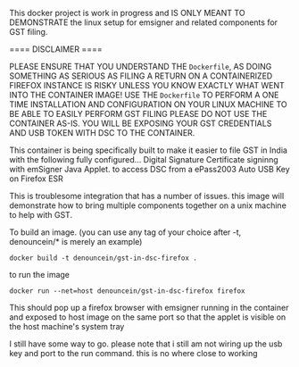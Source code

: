 This docker project is work in progress and IS ONLY MEANT TO DEMONSTRATE the linux setup for emsigner and related components for GST filing.

==== DISCLAIMER ====

PLEASE ENSURE THAT YOU UNDERSTAND THE `Dockerfile`, AS DOING SOMETHING AS SERIOUS AS FILING A RETURN ON A CONTAINERIZED FIREFOX INSTANCE IS RISKY UNLESS YOU KNOW EXACTLY WHAT WENT INTO THE CONTAINER IMAGE!
USE THE `Dockerfile` TO PERFORM A ONE TIME INSTALLATION AND CONFIGURATION ON YOUR LINUX MACHINE TO BE ABLE TO EASILY PERFORM GST FILING
PLEASE DO NOT USE THE CONTAINER AS-IS.  YOU WILL BE EXPOSING YOUR GST CREDENTIALS AND USB TOKEN WITH DSC TO THE CONTAINER.

This container is being specifically built to make it easier to file GST in India with the following fully configured...
 Digital Signature Certificate signinng with emSigner Java Applet.
 to access DSC from a ePass2003 Auto USB Key
 on Firefox ESR

This is troublesome integration that has a number of issues.  this image will demonstrate how to bring multiple components together on a unix machine to help with GST.   

To build an image. (you can use any tag of your choice after -t, denouncein/* is merely an example) 

`docker build -t denouncein/gst-in-dsc-firefox .`

to run the image

`docker run --net=host denouncein/gst-in-dsc-firefox firefox`

This should pop up a firefox browser with emsigner running in the container and exposed to host image on the same port so that the applet is visible on the host machine's system tray

I still have some way to go. please note that i still am not wiring up the usb key and port to the run command.  this is no where close to working